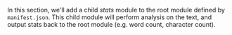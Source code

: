 In this section, we'll add a child *stats* module to the root module defined by `manifest.json`. This child module will perform analysis on the text, and output stats back to the root module (e.g. word count, character count).